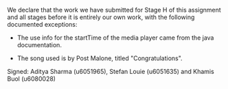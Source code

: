 We declare that the work we have submitted for Stage H of this assignment and all stages before it is entirely our own work, with the following documented exceptions:

* The use info for the startTime of the media player came from the java documentation.

* The song used is by Post Malone, titled "Congratulations".


Signed: Aditya Sharma (u6051965), Stefan Louie (u6051635) and Khamis Buol (u6080028)


